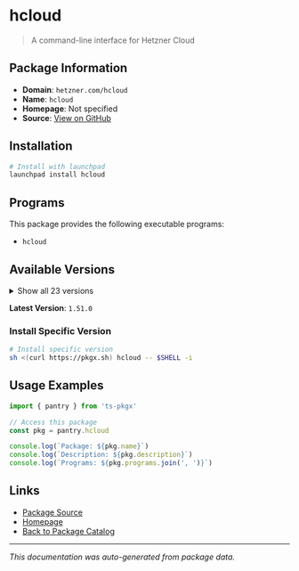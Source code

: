 # hcloud

> A command-line interface for Hetzner Cloud

## Package Information

- **Domain**: `hetzner.com/hcloud`
- **Name**: `hcloud`
- **Homepage**: Not specified
- **Source**: [View on GitHub](https://github.com/pkgxdev/pantry/tree/main/projects/hetzner.com/hcloud/package.yml)

## Installation

```bash
# Install with launchpad
launchpad install hcloud
```

## Programs

This package provides the following executable programs:

- `hcloud`

## Available Versions

<details>
<summary>Show all 23 versions</summary>

- `1.51.0`, `1.50.0`, `1.49.0`, `1.48.0`, `1.47.0`
- `1.46.0`, `1.45.0`, `1.44.2`, `1.44.1`, `1.44.0`
- `1.43.1`, `1.43.0`, `1.42.0`, `1.41.1`, `1.41.0`
- `1.40.0`, `1.39.0`, `1.38.3`, `1.38.2`, `1.38.1`
- `1.38.0`, `1.37.0`, `1.36.0`

</details>

**Latest Version**: `1.51.0`

### Install Specific Version

```bash
# Install specific version
sh <(curl https://pkgx.sh) hcloud -- $SHELL -i
```

## Usage Examples

```typescript
import { pantry } from 'ts-pkgx'

// Access this package
const pkg = pantry.hcloud

console.log(`Package: ${pkg.name}`)
console.log(`Description: ${pkg.description}`)
console.log(`Programs: ${pkg.programs.join(', ')}`)
```

## Links

- [Package Source](https://github.com/pkgxdev/pantry/tree/main/projects/hetzner.com/hcloud/package.yml)
- [Homepage](#)
- [Back to Package Catalog](../../../package-catalog.md)

---

*This documentation was auto-generated from package data.*
